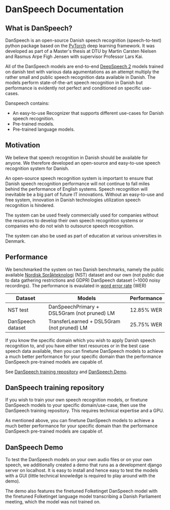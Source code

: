 # DanSpeech Documentation
## What is DanSpeech?

DanSpeech is an open-source Danish speech recognition (speech-to-text) python package based on the 
[PyTorch](https://pytorch.org/) deep learning framework. It was developed as part of a Master's thesis at DTU 
by Martin Carsten Nielsen and Rasmus Arpe Figh Jensen with supervisor Professor Lars Kai. 

All of the DanSpeech models are end-to-end [DeepSpeech 2](https://arxiv.org/abs/1512.02595) models trained on danish
text with various data agumentations as an attempt multiply the rather small and public speech recognition 
data available in Danish. The models perform state-of-the-art speech recognition in Danish but performance is
 evidently not perfect and conditioned on specific use-cases.

Danspeech contains:
* An easy-to-use Recognizer that supports different use-cases for Danish speech recognition.
* Pre-trained models.
* Pre-trained language models.


## Motivation
We believe that speech recognition in Danish should be available for anyone. We therefore developed
an open-source and easy-to-use speech recognition system for Danish. 

An open-source speech recognition system is important to ensure that Danish speech recognition performance 
will not continue to fall miles behind the performance of English systems. Speech recognition will inevitable
be a big part of future IT innovations. Without an easy-to-use and free system, innovation in Danish technologies 
utilization speech recognition is hindered.


The system can be used freely commercially used for companies without the resources to develop their own speech recognition 
systems or companies who do not wish to outsource speech recognition.

The system can also be used as part of education at various universities in Denmark.


## Performance
We benchmarked the system on two Danish benchmarks, namely the public available [Nordisk Språkteknologi](https://www.nb.no/sprakbanken/show?serial=oai%3Anb.no%3Asbr-19&lang=en)
(NST) dataset and our own (not public due to data gathering restrictions and GDPR) DanSpeech dataset (~1000 noisy recordings).
The performance is evaulated in [word error rate](https://en.wikipedia.org/wiki/Word_error_rate) (WER)

| Dataset           | Models                                       | Performance |
|-------------------|---------------------------------------------|-------------|
| NST test          | DanSpeechPrimary + DSL5Gram (not pruned) LM | 12.85% WER  |
| DanSpeech dataset | TransferLearned + DSL5Gram (not pruned) LM  | 25.75% WER  |



If you know the specific domain which you wish to apply Danish speech recognition to, and you have either text resources 
or in the best case speech data available, then you can finetune DanSpeech models to achieve a much better performance for your
specific domain than the performance DanSpeech pre-trained models are capable of.

See [DanSpeech training repository](#danspeech-training-repository) and [DanSpeech Demo](#danspeech-demo). 

## DanSpeech training repository
If you wish to train your own speech recognition models, or finetune DanSpeech models to your specific
domain/use-case, then use the DanSpeech training repository. This requires technical expertise and a GPU. 

As mentioned above, you can finetune DanSpeech models to achieve a much better performance for your
specific domain than the performance DanSpeech pre-trained models are capable of.



## DanSpeech Demo
To test the DanSpeech models on your own audio files or on your own speech, we additionally created a demo 
that runs as a development django server on localhost. It is easy to install and hence easy to test the models
with a GUI (little technical knowledge is required to play around with the demo).

The demo also features the finetuned Folketinget DanSpeech model with the finetuned Folketinget language model
transcribing a Danish Parliament meeting, which the model was not trained on.

